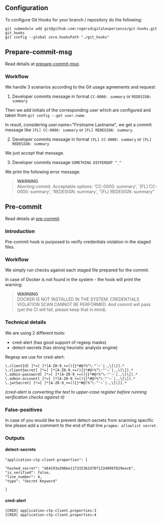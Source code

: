 ## Configuration
To configure Git Hooks for your branch / repository do the following:
```sh=
git submodule add git@github.com:rogersdigitalexperience/git-hooks.git git_hooks
git config --global core.hooksPath "./git_hooks"
```

## Prepare-commit-msg
Read details at [prepare-commit-msg](https://git-scm.com/docs/githooks#_prepare_commit_msg).

### Workflow

We handle 3 scenarios according to the Git usage agreements and request:

1) Developer commits message in format `CC-0000: summary` or `REDESIGN: summary`

Then we add initials of the corresponding user which are configured and taken from `git config --get user.name`.

In result, considering user.name="Firstname Lastname", we get a commit message like `[FL] CC-0000: summary` or `[FL] REDESIGN: summary`.

2) Developer commits message in format `[FL] CC-0000: summary` or `[FL] REDESIGN: summary`

We just accept that message.

3) Developer commits message `SOMETHING DIFFERENT ^_^`

We print the following error message:
> **WARNING**  
Aborting commit. 
Acceptable options: 'CC-0000: summary', '[FL] CC-0000: summary', 'REDESIGN: summary', "[FL] REDESIGN: summary"



## Pre-commit
Read details at [pre-commit](https://git-scm.com/docs/githooks#_pre_commit).
  
### Introduction
Pre-commit hook is purposed to verify credentials violation in the staged files.

### Workflow
We simply run checks against each staged file prepared for the commit.

In case of Docker is not found in the system - the hook will print the warning:
> **WARNING**  
DOCKER IS NOT INSTALLED IN THE SYSTEM.
CREDENTIALS VIOLATION SCAN CANNOT BE PERFORMED.
And commit will pass (yet the CI will fail, please keep that in mind).

### Technical details
We are using 2 different tools: 
* cred-alert (has good support of regexp masks)
* detect-secrets (has strong heuristic analysis engine)

Regexp we use for cred-alert:
```regexp=
\.clientId[ ]*=[ ]*[A-Z0-9_+=(){}*#@!%^\-"'~`|.,\[\]].*
\.clientSecret[ ]*=[ ]*[A-Z0-9_+=(){}*#@!%^\-"'~`|.,\[\]].*
\.admin-password[ ]*=[ ]*[A-Z0-9_+=(){}*#@!%^\-"'~`|.,\[\]].*
\.admin-account[ ]*=[ ]*[A-Z0-9_+=(){}*#@!%^\-"'~`|.,\[\]].*
\.jwtSecret[ ]*=[ ]*[A-Z0-9_+=(){}*#@!%^\-"'~`|.,\[\]].*
```
_(cred-alert is converting the text to upper-case register before running verification checks against it)_

### False-positives
In case of you would like to prevent detect-secrets from scanning specific line please add a comment to the end of that line `pragma: allowlist secret`.

### Outputs
#### detect-secrets
```
"application-ctp-client.properties": [
 
"hashed_secret": "d64193a396be117315362d70f1224099f829eec6",
"is_verified": false,
"line_number": 4,
"type": "Secret Keyword"
 
]
```

#### cred-alert

```
[CRED] application-ctp-client.properties:3
[CRED] application-ctp-client.properties:4
```
